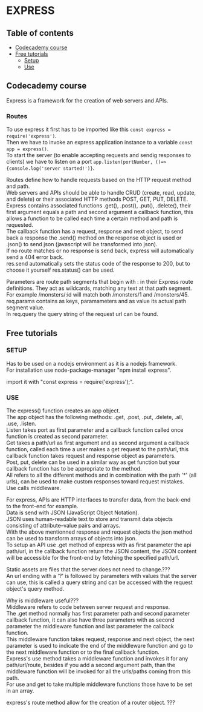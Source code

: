# EXPRESS

## Table of contents
- [Codecademy course](#Codecademy-course)
- [Free tutorials](#Free-tutorials)
  - [Setup](#SETUP)
  - [Use](#USE)

## Codecademy course

Express is a framework for the creation of web servers and APIs.

### Routes
To use express it first has to be imported like this `const express = require('express')`.<br>
Then we have to invoke an express application instance to a variable `const app = express()`.<br>
To start the server (to enable accepting requests and sendig responses to clients) we have to listen on a port `app.listen(portNumber, ()=>{console.log('server started!')}`.

Routes define how to handle requests based on the HTTP request method and path.<br>
Web servers and APIs should be able to handle CRUD (create, read, update, and delete) or their associated HTTP methods POST, GET, PUT, DELETE.<br>
Express contains associated functions .get(), .post(), .put(), .delete(), their first argument equals a path and second argument a callback function, this allows a function to be called each time a certain method and path is requested.<br>
The callback function has a request, response and next object, to send back a response the .send() method on the response object is used or .json() to send json (javascript will be transformed into json).<br>
If no route matches or no response is send back, express will automatically send a 404 error back.<br>
res.send automatically sets the status code of the response to 200, but to choose it yourself res.status() can be used.

Parameters are route path segments that begin with : in their Express route definitions. They act as wildcards, matching any text at that path segment. For example /monsters/:id will match both /monsters/1 and /monsters/45. req.params contains as keys, paramameters and as value its actual path segment value. <br>
In req.query the query string of the request url can be found.<br>

## Free tutorials

### SETUP
Has to be used on a nodejs environment as it is a nodejs framework.<br>
For installation use node-package-manager "npm install express".

import it with "const express = require('express');".

### USE
The express() function creates an app object.<br>
The app object has the following methods: .get, .post, .put, .delete, .all, .use, .listen.<br>
Listen takes port as first parameter and a callback function called once function is created as second parameter.<br>
Get takes a path/url as first argument and as second argument a callback function, called each time a user makes a get request to the path/url, this callback function takes request and response object as parameters. <br>
Post, put, delete can be used in a similar way as get function but your callback function has to be appropriate to the method.<br>
All refers to all the different methods and in combination with the path '*' (all urls), can be used to make custom responses toward request mistakes.<br>
Use calls middleware.

For express, APIs are HTTP interfaces to transfer data, from the back-end to the front-end for example.<br>
Data is send with JSON (JavaScript Object Notation). <br>
JSON uses human-readable text to store and transmit data objects consisting of attribute–value pairs and arrays.<br>
With the above mentionned response and request objects the json method can be used to transform arrays of objects into json.<br>
To setup an API use .get method of express with as first parameter the api path/url, in the callback function return the JSON content, the JSON content will be accessible for the front-end by fetching the specified path/url.

Static assets are files that the server does not need to change.???<br>
An url ending with a '?' is followed by parameters with values that the server can use, this is called a query string and can be accessed with the request object's query method.

Why is middleware useful???<br>
Middleware refers to code between server request and response.<br>
The .get method normally has first parameter path and second parameter callback function, it can also have three parameters with as second parameter the middleware function and last parameter the callback function.<br>
This middleware function takes request, response and next object, the next parameter is used to indicate the end of the middleware function and go to the next middleware function or to the final callback function.<br>
Express's use method takes a middleware function and invokes it for any path/url/route, besides if you add a second argument path, than the middleware function will be invoked for all the urls/paths coming from this path.<br>
For use and get to take multiple middleware functions those have to be set in an array.

express's route method allow for the creation of a router object. ???
